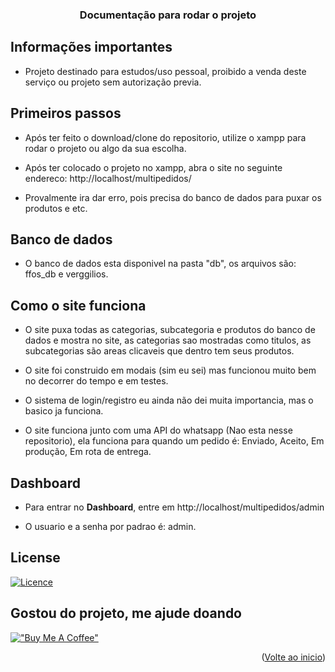 
<a name="readme-top"></a>

<div align="center">
    <h3 align="center">Documentação para rodar o projeto</h3>
</div>

## Informações importantes

* Projeto destinado para estudos/uso pessoal, proibido a venda deste serviço ou projeto sem autorização previa.

## Primeiros passos

* Após ter feito o download/clone do repositorio, utilize o xampp para rodar o projeto ou algo da sua escolha.

* Após ter colocado o projeto no xampp, abra o site no seguinte endereco: http://localhost/multipedidos/

* Provalmente ira dar erro, pois precisa do banco de dados para puxar os produtos e etc.

## Banco de dados

* O banco de dados esta disponivel na pasta "db", os arquivos são: ffos_db e verggilios.

## Como o site funciona

* O site puxa todas as categorias, subcategoria e produtos do banco de dados e mostra no site, as categorias sao mostradas como titulos, as subcategorias são areas clicaveis que dentro tem seus produtos.

* O site foi construido em modais (sim eu sei) mas funcionou muito bem no decorrer do tempo e em testes.

* O sistema de login/registro eu ainda não dei muita importancia, mas o basico ja funciona.

* O site funciona junto com uma API do whatsapp (Nao esta nesse repositorio), ela funciona para quando um pedido é: Enviado, Aceito, Em produção, Em rota de entrega.

## Dashboard

* Para entrar no **Dashboard**, entre em http://localhost/multipedidos/admin

* O usuario e a senha por padrao é: admin.

## License

[![Licence](https://img.shields.io/github/license/Ileriayo/markdown-badges?style=for-the-badge)](./LICENSE)

## Gostou do projeto, me ajude doando

[!["Buy Me A Coffee"](https://www.buymeacoffee.com/assets/img/custom_images/orange_img.png)](https://bmc.link/Snoow)

<p align="right">(<a href="#readme-top">Volte ao inicio</a>)</p>